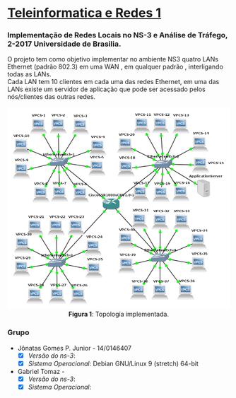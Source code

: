 # [Teleinformatica e Redes 1](https://github.com/jonataasgoomes/Projeto-Teleinformatica-e-Redes-1)
### Implementação de Redes Locais no NS-3 e Análise de Tráfego, 2-2017 Universidade de Brasilia.
  O projeto tem como objetivo implementar no ambiente NS3 quatro LANs Ethernet (padrão 802.3) em uma WAN , em qualquer padrão , interligando todas as LANs.<br>
  Cada LAN tem 10 clientes em cada uma das redes Ethernet, em uma das LANs existe um servidor de aplicação que pode ser acessado pelos nós/clientes das outras redes.

<p align="center">
  <img src="Topologia_estrela_tr2.png">
  <br>
  <t><b>Figura 1</b>: Topologia implementada.</t>
  <br>
</p>

### Grupo
* Jônatas Gomes P. Junior  - 14/0146407
  - [X] _Versão do ns-3_:
  - [X] _Sistema Operacional_: Debian GNU/Linux 9 (stretch) 64-bit
* Gabriel Tomaz - 
  - [X] _Versão do ns-3_: 
  - [X] _Sistema Operacional_:
